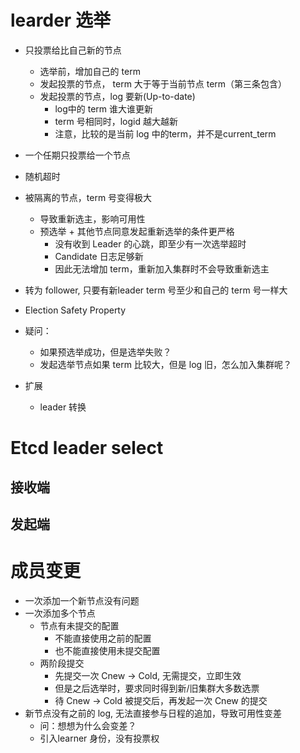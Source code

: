 # learder 选举

- 只投票给比自己新的节点

  - 选举前，增加自己的 term
  - 发起投票的节点， term 大于等于当前节点 term（第三条包含）
  - 发起投票的节点，log 要新(Up-to-date)
    - log中的 term 谁大谁更新
    - term 号相同时，logid 越大越新
    - 注意，比较的是当前 log 中的term，并不是current_term
- 一个任期只投票给一个节点
- 随机超时
- 被隔离的节点，term 号变得极大

  - 导致重新选主，影响可用性
  - 预选举 + 其他节点同意发起重新选举的条件更严格
    - 没有收到 Leader 的心跳，即至少有一次选举超时
    - Candidate 日志足够新
    - 因此无法增加 term，重新加入集群时不会导致重新选主
- 转为 follower, 只要有新leader term 号至少和自己的 term 号一样大
- Election Safety Property
- 疑问：

  - 如果预选举成功，但是选举失败？
  - 发起选举节点如果 term 比较大，但是 log 旧，怎么加入集群呢？
- 扩展
  - leader 转换



# Etcd leader select

## 接收端



## 发起端



# 成员变更

- 一次添加一个新节点没有问题
- 一次添加多个节点
  - 节点有未提交的配置
    - 不能直接使用之前的配置
    - 也不能直接使用未提交配置
  - 两阶段提交
    - 先提交一次 Cnew -> Cold, 无需提交，立即生效
    - 但是之后选举时，要求同时得到新/旧集群大多数选票
    - 待 Cnew -> Cold 被提交后，再发起一次 Cnew 的提交
- 新节点没有之前的 log, 无法直接参与日程的追加，导致可用性变差
  - 问：想想为什么会变差？
  - 引入learner 身份，没有投票权